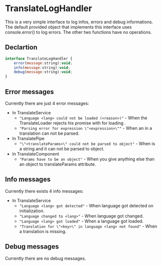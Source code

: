 # TranslateLogHandler

This is a very simple interface to log infos, errors and debug informations. The default provided object that
implements this interface uses console.error() to log errors. The other two functions have no operations.

## Declartion

```js
interface TranslateLogHandler {
    error(message:string):void;
    info(message:string):void;
    debug(message:string):void;
}
```

## Error messages
Currently there are just 4 error messages:

- In TranslateService
  - `"Language <lang> could not be loaded (<reason>)"` - When the TranslateLoader rejects his promise with <reason> for loading <lang>.
  - `"Parsing error for expression \"<expression>\""` - When an <expression> in a translation can not be parsed.
- In TranslatePipe
  - `"\"<translateParams>\" could not be parsed to object"` - When <translateParams> is a string and it can not be parsed to object.
- In TranslateComponent
  - `"Params have to be an object"` - When you give anything else than an object to translateParams attribute.
    
## Info messages
Currently there exists 4 info messages:

- In TranslateService
  - `"Language <lang> got detected"` - When language got detected on initialization.
  - `"Language changed to <lang>"` - When language got changed.
  - `"Language <lang> got loaded"` - When a language got loaded.
  - `"Translation for \"<key>\" in language <lang> not found"` - When a translation is missing.
  
## Debug messages
Currently there are no debug messages.
